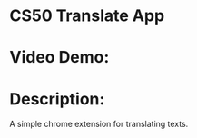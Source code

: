 # CS50 Translate App
# Video Demo: 
# Description: 
A simple chrome extension for translating texts. 
